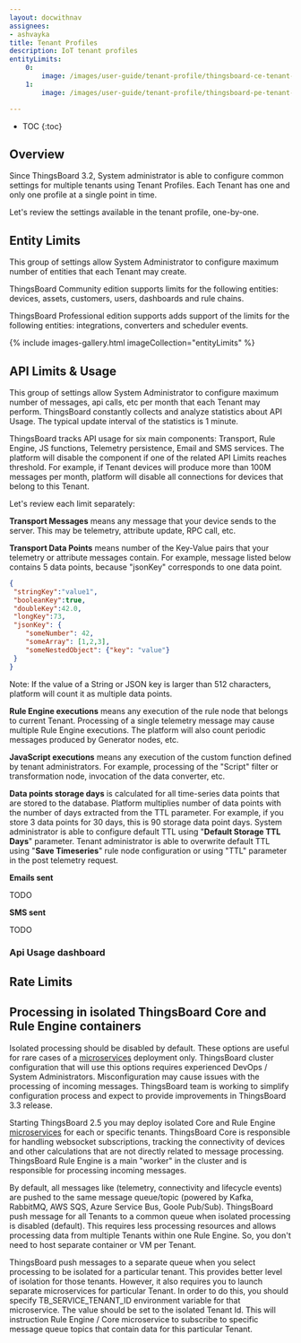 ```yaml
---
layout: docwithnav
assignees:
- ashvayka
title: Tenant Profiles
description: IoT tenant profiles
entityLimits:
    0:
        image: /images/user-guide/tenant-profile/thingsboard-ce-tenant-profiles-entity-limits.png  
    1:
        image: /images/user-guide/tenant-profile/thingsboard-pe-tenant-profiles-entity-limits.png  

---
```


* TOC
{:toc}

## Overview

Since ThingsBoard 3.2, System administrator is able to configure common settings for multiple tenants using Tenant Profiles. 
Each Tenant has one and only one profile at a single point in time. 

Let's review the settings available in the tenant profile, one-by-one.
 
## Entity Limits

This group of settings allow System Administrator to configure maximum number of entities that each Tenant may create.

ThingsBoard Community edition supports limits for the following entities: devices, assets, customers, users, dashboards and rule chains.

ThingsBoard Professional edition supports adds support of the limits for the following entities: integrations, converters and scheduler events.

{% include images-gallery.html imageCollection="entityLimits" %}
 
## API Limits & Usage

This group of settings allow System Administrator to configure maximum number of messages, api calls, etc per month that each Tenant may perform.
ThingsBoard constantly collects and analyze statistics about API Usage. The typical update interval of the statistics is 1 minute.

ThingsBoard tracks API usage for six main components: Transport, Rule Engine, JS functions, Telemetry persistence, Email and SMS services.
The platform will disable the component if one of the related API Limits reaches threshold. 
For example, if Tenant devices will produce more than 100M messages per month, platform will disable all connections for devices that belong to this Tenant.

Let's review each limit separately:

**Transport Messages** means any message that your device sends to the server. This may be telemetry, attribute update, RPC call, etc.

**Transport Data Points** means number of the Key-Value pairs that your telemetry or attribute messages contain. 
For example, message listed below contains 5 data points, because "jsonKey" corresponds to one data point.  

```json
{
 "stringKey":"value1", 
 "booleanKey":true, 
 "doubleKey":42.0, 
 "longKey":73, 
 "jsonKey": {
    "someNumber": 42,
    "someArray": [1,2,3],
    "someNestedObject": {"key": "value"}
 }
}
```

Note: If the value of a String or JSON key is larger than 512 characters, platform will count it as multiple data points. 
  
**Rule Engine executions** means any execution of the rule node that belongs to current Tenant. 
Processing of a single telemetry message may cause multiple Rule Engine executions. The platform will also count periodic messages produced by Generator nodes, etc.

**JavaScript executions** means any execution of the custom function defined by tenant administrators. For example, processing of the "Script" filter or transformation node, invocation of the data converter, etc.       

**Data points storage days** is calculated for all time-series data points that are stored to the database. 
Platform multiplies number of data points with the number of days extracted from the TTL parameter. 
For example, if you store 3 data points for 30 days, this is 90 storage data point days.
System administrator is able to configure default TTL using "**Default Storage TTL Days**" parameter.
Tenant administrator is able to overwrite default TTL using "**Save Timeseries**" rule node configuration or using "TTL" parameter in the post telemetry request.

**Emails sent**

TODO

**SMS sent**

TODO

### Api Usage dashboard



## Rate Limits

## Processing in isolated ThingsBoard Core and Rule Engine containers

Isolated processing should be disabled by default. These options are useful for rare cases of a [microservices](/docs/reference/msa/) deployment only.
ThingsBoard cluster configuration that will use this options requires experienced DevOps / System Administrators. 
Misconfiguration may cause issues with the processing of incoming messages. 
ThingsBoard team is working to simplify configuration process and expect to provide improvements in ThingsBoard 3.3 release.  

Starting ThingsBoard 2.5 you may deploy isolated Core and Rule Engine [microservices](/docs/reference/msa/) for each or specific tenants. 
ThingsBoard Core is responsible for handling websocket subscriptions, tracking the connectivity of devices and other calculations that are not directly related to message processing.
ThingsBoard Rule Engine is a main "worker" in the cluster and is responsible for processing incoming messages.

By default, all messages like (telemetry, connectivity and lifecycle events) are pushed to the same message queue/topic (powered by Kafka, RabbitMQ, AWS SQS, Azure Service Bus, Goole Pub/Sub).
ThingsBoard push message for all Tenants to a common queue when isolated processing is disabled (default). 
This requires less processing resources and allows processing data from multiple Tenants within one Rule Engine.
So, you don't need to host separate container or VM per Tenant.  

ThingsBoard push messages to a separate queue when you select processing to be isolated for a particular tenant. 
This provides better level of isolation for those tenants. However, it also requires you to launch separate microservices for particular Tenant. 
In order to do this, you should specify TB_SERVICE_TENANT_ID environment variable for that microservice. The value should be set to the isolated Tenant Id.
This will instruction Rule Engine / Core microservice to subscribe to specific message queue topics that contain data for this particular Tenant.    





 
    
